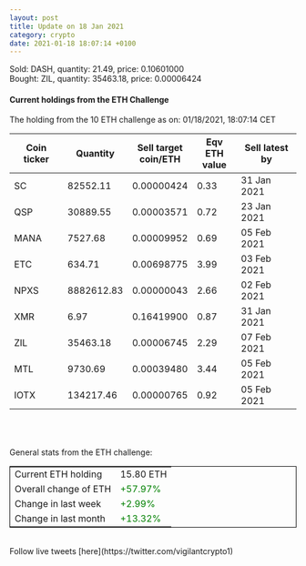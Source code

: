 ```yaml
---
layout: post
title: Update on 18 Jan 2021
category: crypto
date: 2021-01-18 18:07:14 +0100
---
```

<!-- Global site tag (gtag.js) - Google Analytics -->
<script async src="https://www.googletagmanager.com/gtag/js?id=UA-103831149-5"></script>
<script>
  window.dataLayer = window.dataLayer || [];
  function gtag(){dataLayer.push(arguments);}
  gtag('js', new Date());

  gtag('config', 'UA-103831149-5');
</script>
Sold: DASH, quantity:        21.49, price:   0.10601000<br>Bought: ZIL, quantity:     35463.18, price:   0.00006424<br>

#### Current holdings from the ETH Challenge

The holding from the 10 ETH challenge as on: 01/18/2021, 18:07:14 CET

|Coin ticker|Quantity|Sell target<br>coin/ETH|Eqv ETH<br>value|Sell latest by|
|-----------|--------|-----------|-----------|--------------|
SC|82552.11|  0.00000424|0.33|31 Jan 2021|
QSP|30889.55|  0.00003571|0.72|23 Jan 2021|
MANA|7527.68|  0.00009952|0.69|05 Feb 2021|
ETC|634.71|  0.00698775|3.99|03 Feb 2021|
NPXS|8882612.83|  0.00000043|2.66|02 Feb 2021|
XMR|6.97|  0.16419900|0.87|31 Jan 2021|
ZIL|35463.18|  0.00006745|2.29|07 Feb 2021|
MTL|9730.69|  0.00039480|3.44|05 Feb 2021|
IOTX|134217.46|  0.00000765|0.92|05 Feb 2021|

<br>
<br>
<br>
General stats from the ETH challenge:

<table style="border:1px solid black;margin-left:auto;margin-right:auto;">
	<tbody>
	<tr>
		<td>Current ETH holding</td>
		<td>     15.80 ETH</td>
	</tr>
	<tr>
		<td>Overall change of ETH</td>
		<td><font color="green">+57.97%</font></td>
	</tr>
	<tr>
		<td>Change in last week</td>
		<td><font color="green">+2.99%</font></td>
	</tr>
	<tr>
		<td>Change in last month</td>
		<td><font color="green">+13.32%</font></td>
	</tr>
	</tbody>
</table>

<br>
Follow live tweets [here](https://twitter.com/vigilantcrypto1)
<br>
<br>
